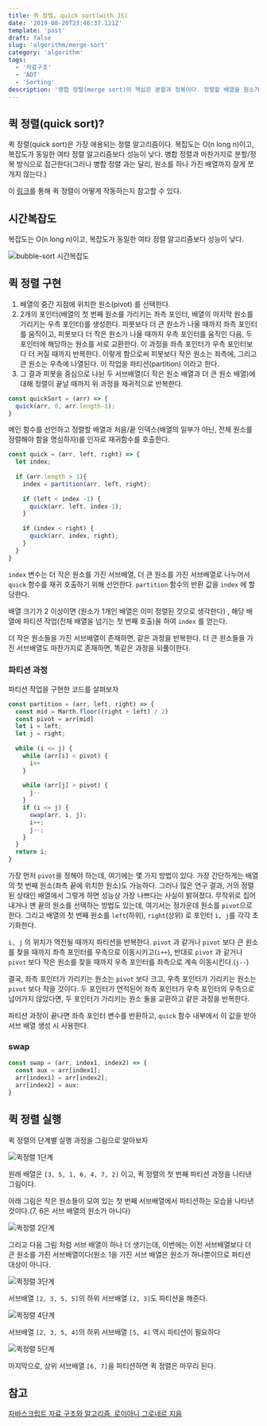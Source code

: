 ```yaml
---
title: 퀵 정렬, quick sort(with JS) 
date: '2019-08-20T23:46:37.121Z'
template: 'post'
draft: false
slug: 'algorithm/merge-sort'
category: 'algorithm'
tags:
  - '자료구조'
  - 'ADT'
  - 'Sorting'
description: '병합 정렬(merge sort)의 핵심은 분할과 정복이다. 정렬할 배열을 원소가 하나뿐인 배열 단위로 나뉠 때까지 분할하고, 반대로 이렇게 분할된 배열을 점점 더 큰 배열로 병합하면서 정렬을 완성한다. 분할/정복이라는 접근 방식은 재귀 호출을 통해 구현된다.'
---
```


## 퀵 정렬(quick sort)?

퀵 정렬(quick sort)은 가장 애용되는 정렬 알고리즘이다. 복잡도는 O(n long n)이고, 복잡도가 동일한 여타 정렬 알고리즘보다 성능이 낮다. 병합 정렬과 마찬가지로 분할/정복 방식으로 접근한다(그러나 병합 정렬 과는 달리, 원소를 하나 가진 배열까지 잘게 쪼개지 않는다.)

이 [링크](https://visualgo.net/ko/sorting)를 통해 퀵 정렬이 어떻게 작동하는지 참고할 수 있다.

## 시간복잡도

복잡도는 O(n long n)이고, 복잡도가 동일한 여타 정렬 알고리즘보다 성능이 낮다. 

![bubble-sort 시간복잡도](https://user-images.githubusercontent.com/35516239/63222527-3d7fca00-c1e4-11e9-8cbb-7e17ffeeff83.png)

## 퀵 정렬 구현

1. 배열의 중간 지점에 위치한 원소(pivot) 를 선택한다.
2. 2개의 포인터(배열의 첫 번째 원소를 가리키는 좌측 포인터, 배열의 마지막 원소를 가리키는 우측 포인터)를 생성한다. 피봇보다 더 큰 원소가 나올 때까지 좌측 포인터를 움직이고, 피봇보다 더 작은 원소가 나올 때까지 우측 포인터를 움직인 다음, 두 포인터에 해당하는 원소를 서로 교환한다. 이 과정을 좌측 포인터가 우측 포인터보다 더 커질 때까지 반복한다. 이렇게 함으로써 피봇보다 작은 원소는 좌측에, 그리고 큰 원소는 우측에 나열된다. 이 작업을 파티션(partition) 이라고 한다.
3. 그 결과 피봇을 중심으로 나뉜 두 서브배열(더 작은 원소 배열과 더 큰 원소 배열)에 대해 정렬이 끝날 때까지 위 과정을 재귀적으로 반복한다. 

```js
const quickSort = (arr) => {
  quick(arr, 0, arr.length-1);
}
```

메인 함수를 선언하고 정렬할 배열과 처음/끝 인덱스(배열의 일부가 아닌, 전체 원소를 정렬해야 함을 명심하자)를 인자로 재귀함수를 호출한다. 

```js
const quick = (arr, left, right) => {
  let index;
  
  if (arr.length > 1){
    index = partition(arr, left, right);
    
    if (left < index -1) {
      quick(arr, left, index-1);
    }
    
    if (index < right) {
      quick(arr, index, right);
    }
  }
}
```

`index` 변수는 더 작은 원소를 가진 서브배열, 더 큰 원소를 가진 서브배열로 나누어서 `quick` 함수를 재귀 호출하기 위해 선언한다. `partition` 함수의 반환 값을 `index` 에 할당한다. 

배열 크기가 2 이상이면 (원소가 1개인 배열은 이미 정렬된 것으로 생각한다) , 해당 배열에 파티션 작업(전체 배열을 넘기는 첫 번째 호출)을 하여 `index` 를 얻는다. 

더 작은 원소들을 가진 서브배열이 존재하면, 같은 과정을 반복한다. 더 큰 원소들을 가진 서브배열도 마찬가지로 존재하면, 똑같은 과정을 되풀이한다. 

### 파티션 과정

파티션 작업을 구현한 코드를 살펴보자

```js
const partition = (arr, left, right) => {
  const mid = Marth.floor((right + left) / 2)
  const pivot = arr[mid]
  let i = left;
  let j = right;
  
  while (i <= j) {
    while (arr[i] < pivot) {
      i++
    }
    
    while (arr[j] > pivot) {
      j--
    }
    if (i <= j) {
      swap(arr, i, j);
      i++;
      j--;
    }
  }
  return i;
}
```

가장 먼저 `pivot`을 정해야 하는데, 여기에는 몇 가지 방법이 있다. 가장 간단하게는 배열의 첫 번째 원소(좌측 끝에 위치한 원소)도 가능하다. 그러나 많은 연구 결과, 거의 정렬된 상태인 배열에서 그렇게 하면 성능상 가장 나쁘다는 사실이 밝혀졌다. 무작위로 집어내거나 맨 끝의 원소를 선택하는 방법도 있는데, 여기서는 정가운데 원소를 `pivot`으로 한다. 그리고 배열의 첫 번째 원소를 `left`(하위), `right`(상위) 로 포인터 `i, j`를 각각 초기화한다.

`i, j` 의 위치가 역전될 때까지 파티션을 반복한다. `pivot` 과 같거나 `pivot` 보다 큰 원소를 찾을 때까지 좌측 포인터를 우측으로 이동시키고(`i++`), 반대로 `pivot` 과 같거나 `pivot` 보다 작은 원소를 찾을 때까지 우측 포인터를 좌측으로 계속 이동시킨다.(`j--`)

결국, 좌측 포인터가 가리키는 원소는 `pivot` 보다 크고, 우측 포인터가 가리키는 원소는 `pivot` 보다 작을 것이다. 두 포인터가 연적된어 좌측 포인터가 우측 포인터의 우측으로 넘어가지 않았다면, 두 포인터가 가리키는 원소 둘을 교환하고 같은 과정을 반복한다.

파티션 과정이 끝나면 좌측 포인터 변수를 반환하고, `quick` 함수 내부에서 이 값을 받아 서브 배열 생성 시 사용한다.

### swap

```js
const swap = (arr, index1, index2) => {
  const aux = arr[index1];
  arr[index1] = arr[index2];
  arr[index2] = aux;
}
```

## 퀵 정렬 실행

퀵 정렬의 단계별 실행 과정을 그림으로 알아보자

![퀵정렬 1단계](https://user-images.githubusercontent.com/35516239/63343091-224dbf80-c388-11e9-8534-032de7184b2c.png)

원래 배열은 `[3, 5, 1, 6, 4, 7, 2]` 이고, 퀵 정렬의 첫 번째 파티션 과정을 나타낸 그림이다. 

아래 그림은 작은 원소들이 모여 있는 첫 번째 서브배열에서 파티션하는 모습을 나타낸 것이다.(7, 6은 서브 배열의 원소가 아니다)

![퀵정렬 2단계 ](https://user-images.githubusercontent.com/35516239/63343115-2da0eb00-c388-11e9-9106-9fff2872ff86.png)



그리고 다음 그림 처럼 서브 배열이 하나 더 생기는데, 이번에는 이전 서브배열보다 더 큰 원소를 가진 서브배열이다(원소 1을 가진 서브 배열은 원소가 하나뿐이므로 파티션 대상이 아니다.

![퀵정렬 3단계](https://user-images.githubusercontent.com/35516239/63343141-398cad00-c388-11e9-8cfe-610f84932a78.png)



서브배열 `[2, 3, 5, 5]`의 하위 서브배열 `[2, 3]`도 파티션을 해준다. 

![퀵정렬 4단계](https://user-images.githubusercontent.com/35516239/63343159-44474200-c388-11e9-8202-2ab35f27dd04.png)



서브배열 `[2, 3, 5, 4]`의 하위 서브배열 `[5, 4]` 역시 파티션이 필요하다

![퀵정렬 5단계](https://user-images.githubusercontent.com/35516239/63343183-4f9a6d80-c388-11e9-883a-fb9df5258911.png)

마지막으로, 상위 서브배열 `[6, 7]`을 파티션하면 퀵 정렬은 마무리 된다. 

## 참고

[자바스크립트 자료 구조와 알고리즘, 로이아니 그로네르 지음](http://www.yes24.com/Product/Goods/22885878)

